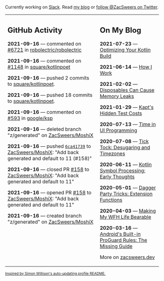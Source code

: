 Currently working on [Slack](https://slack.com/). Read [my blog](https://zacsweers.dev/) or [follow @ZacSweers on Twitter](https://twitter.com/ZacSweers).

<table><tr><td valign="top" width="60%">

## GitHub Activity
<!-- githubActivity starts -->
**2021-09-16** — commented on [#6721](https://github.com/robolectric/robolectric/issues/6721#issuecomment-921424697) in [robolectric/robolectric](https://api.github.com/repos/robolectric/robolectric)

**2021-09-16** — commented on [#1148](https://github.com/square/kotlinpoet/pull/1148#issuecomment-921423761) in [square/kotlinpoet](https://api.github.com/repos/square/kotlinpoet)

**2021-09-16** — pushed 2 commits to [square/kotlinpoet](https://api.github.com/repos/square/kotlinpoet).

**2021-09-16** — pushed 18 commits to [square/kotlinpoet](https://api.github.com/repos/square/kotlinpoet).

**2021-09-16** — commented on [#593](https://github.com/google/ksp/issues/593#issuecomment-921404220) in [google/ksp](https://api.github.com/repos/google/ksp)

**2021-09-16** — deleted branch "z/generated" on [ZacSweers/MoshiX](https://api.github.com/repos/ZacSweers/MoshiX)

**2021-09-16** — pushed [`6ca41739`](https://github.com/ZacSweers/MoshiX/commit/6ca41739a2507cce9556b0e115aa004121f64cdd) to [ZacSweers/MoshiX](https://api.github.com/repos/ZacSweers/MoshiX): "Add back generated and default to 11 (#158)"

**2021-09-16** — closed PR [#158](https://api.github.com/repos/ZacSweers/MoshiX/pulls/158) to [ZacSweers/MoshiX](https://api.github.com/repos/ZacSweers/MoshiX): "Add back generated and default to 11"

**2021-09-16** — opened PR [#158](https://api.github.com/repos/ZacSweers/MoshiX/pulls/158) to [ZacSweers/MoshiX](https://api.github.com/repos/ZacSweers/MoshiX): "Add back generated and default to 11"

**2021-09-16** — created branch "z/generated" on [ZacSweers/MoshiX](https://api.github.com/repos/ZacSweers/MoshiX)
<!-- githubActivity ends -->
</td><td valign="top" width="40%">

## On My Blog
<!-- blog starts -->
**2021-07-23** — [Optimizing Your Kotlin Build](https://www.zacsweers.dev/optimizing-your-kotlin-build/)

**2021-06-14** — [How I Work](https://www.zacsweers.dev/how-i-work/)

**2021-02-02** — [Disposables Can Cause Memory Leaks](https://www.zacsweers.dev/disposables-can-cause-memory-leaks/)

**2021-01-29** — [Kapt's Hidden Test Costs](https://www.zacsweers.dev/kapts-hidden-test-costs/)

**2020-07-13** — [Time in UI Programming](https://www.zacsweers.dev/time-in-ui/)

**2020-07-08** — [Tick Tock: Desugaring and Timezones](https://www.zacsweers.dev/ticktock-desugaring-timezones/)

**2020-06-11** — [Kotlin Symbol Processing: Early Thoughts](https://www.zacsweers.dev/kotlin-symbol-processor-early-thoughts/)

**2020-05-01** — [Dagger Party Tricks: Extension Functions](https://www.zacsweers.dev/dagger-party-tricks-extension-functions/)

**2020-04-03** — [Making My WFH Life Bearable](https://www.zacsweers.dev/making-wfh-life-bearable/)

**2020-03-16** — [Android's Built-in ProGuard Rules: The Missing Guide](https://www.zacsweers.dev/android-proguard-rules/)
<!-- blog ends -->
More on [zacsweers.dev](https://zacsweers.dev/)
</td></tr></table>

<sub><a href="https://simonwillison.net/2020/Jul/10/self-updating-profile-readme/">Inspired by Simon Willison's auto-updating profile README.</a></sub>